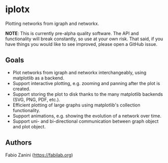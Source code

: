 # iplotx
Plotting networks from igraph and networkx.

**NOTE**: This is currently pre-alpha quality software. The API and functionality will break constantly, so use at your own risk. That said, if you have things you would like to see improved, please open a GitHub issue.

## Goals
- Plot networks from igraph and networkx interchangeably, using matplotlib as a backend.
- Support interactive plotting, e.g. zooming and panning after the plot is created.
- Support storing the plot to disk thanks to the many matplotlib backends (SVG, PNG, PDF, etc.).
- Efficient plotting of large graphs using matplotlib's collection functionality.
- Support animations, e.g. showing the evolution of a network over time.
- Support uni- and bi-directional communication between graph object and plot object.

## Authors
Fabio Zanini (https://fabilab.org)
